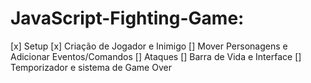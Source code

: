 # JavaScript-Fighting-Game:

[x] Setup
[x] Criação de Jogador e Inimigo
[] Mover Personagens e Adicionar Eventos/Comandos
[] Ataques
[] Barra de Vida e Interface
[] Temporizador e sistema de Game Over